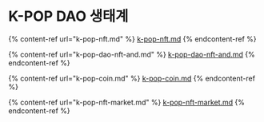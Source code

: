 # K-POP DAO 생태계

{% content-ref url="k-pop-nft.md" %}
[k-pop-nft.md](k-pop-nft.md)
{% endcontent-ref %}

{% content-ref url="k-pop-dao-nft-and.md" %}
[k-pop-dao-nft-and.md](k-pop-dao-nft-and.md)
{% endcontent-ref %}

{% content-ref url="k-pop-coin.md" %}
[k-pop-coin.md](k-pop-coin.md)
{% endcontent-ref %}

{% content-ref url="k-pop-nft-market.md" %}
[k-pop-nft-market.md](k-pop-nft-market.md)
{% endcontent-ref %}

